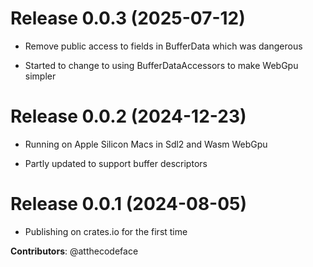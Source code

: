 # Release 0.0.3 (2025-07-12)

- Remove public access to fields in BufferData which was dangerous

- Started to change to using BufferDataAccessors to make WebGpu simpler

# Release 0.0.2 (2024-12-23)

- Running on Apple Silicon Macs in Sdl2 and Wasm WebGpu

- Partly updated to support buffer descriptors

# Release 0.0.1 (2024-08-05)

- Publishing on crates.io for the first time

**Contributors**: @atthecodeface
